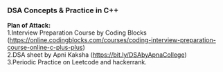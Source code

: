 ### DSA Concepts & Practice in C++

**Plan of Attack:**<br/>
1.Interview Preparation Course by Coding Blocks (https://online.codingblocks.com/courses/coding-interview-preparation-course-online-c-plus-plus)<br/>
2.DSA sheet by Apni Kaksha (https://bit.ly/DSAbyApnaCollege)<br/>
3.Periodic Practice on Leetcode and hackerrank.<br/>
